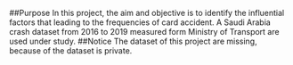 ##Purpose
In this project, the aim and objective is to identify the influential factors that leading 
to the frequencies of card accident. A Saudi Arabia crash dataset from 2016 to 2019 
measured form Ministry of Transport are used under study.
##Notice
The dataset of this project are missing, because of the dataset is private.